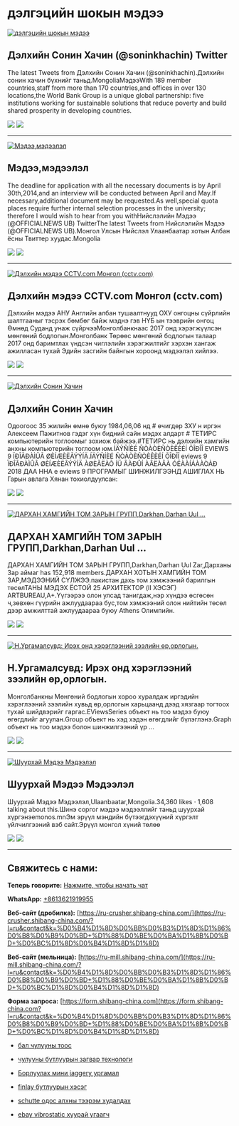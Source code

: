 # дэлгэцийн шокын мэдээ

<a href="https://swt.shibang-china.com/?l=ru&img&k=%D0%B4%D1%8D%D0%BB%D0%B3%D1%8D%D1%86%D0%B8%D0%B9%D0%BD+%D1%88%D0%BE%D0%BA%D1%8B%D0%BD+%D0%BC%D1%8D%D0%B4%D1%8D%D1%8D" target="_blank">![дэлгэцийн шокын мэдээ](http://static.shibang-china.com/all-800x300/936.jpg)</a>

## Дэлхийн Сонин Хачин (@soninkhachin) Twitter
The latest Tweets from Дэлхийн Сонин Хачин (@soninkhachin).Дэлхийн сонин хачин бүхнийг таньд.MongoliaМэдээWith 189 member countries,staff from more than 170 countries,and offices in over 130 locations,the World Bank Group is a unique global partnership: five institutions working for sustainable solutions that reduce poverty and build shared prosperity in developing countries.


<a href="https://whatsapp.shibangsoft.com/WhatsApp.php" target="_blank" title="WhatsApp">![](http://static.shibang-china.com/icon/whatsapp.png)</a> <a href="https://swt.shibang-china.com/?l=ru&icon&k=%D0%B4%D1%8D%D0%BB%D0%B3%D1%8D%D1%86%D0%B8%D0%B9%D0%BD+%D1%88%D0%BE%D0%BA%D1%8B%D0%BD+%D0%BC%D1%8D%D0%B4%D1%8D%D1%8D" target="_blank">![](http://static.shibang-china.com/icon/chat-ru.png)</a>

---

<a href="https://swt.shibang-china.com/?l=ru&img&k=%D0%B4%D1%8D%D0%BB%D0%B3%D1%8D%D1%86%D0%B8%D0%B9%D0%BD+%D1%88%D0%BE%D0%BA%D1%8B%D0%BD+%D0%BC%D1%8D%D0%B4%D1%8D%D1%8D" target="_blank">![Мэдээ,мэдээлэл](http://static.shibang-china.com/all-800x300/1397.jpg)</a>

## Мэдээ,мэдээлэл
The deadline for application with all the necessary documents is by April 30th,2014,and an interview will be conducted between April and May.If necessary,additional document may be requested.As well,special quota places require further internal selection processes in the university; therefore I would wish to hear from you withНийслэлийн Мэдээ (@OFFICIALNEWS UB) TwitterThe latest Tweets from Нийслэлийн Мэдээ (@OFFICIALNEWS UB).Монгол Улсын Нийслэл Улаанбаатар хотын Албан ёсны Твиттер хуудас.Mongolia


<a href="https://whatsapp.shibangsoft.com/WhatsApp.php" target="_blank" title="WhatsApp">![](http://static.shibang-china.com/icon/whatsapp.png)</a> <a href="https://swt.shibang-china.com/?l=ru&icon&k=%D0%B4%D1%8D%D0%BB%D0%B3%D1%8D%D1%86%D0%B8%D0%B9%D0%BD+%D1%88%D0%BE%D0%BA%D1%8B%D0%BD+%D0%BC%D1%8D%D0%B4%D1%8D%D1%8D" target="_blank">![](http://static.shibang-china.com/icon/chat-ru.png)</a>

---

<a href="https://swt.shibang-china.com/?l=ru&img&k=%D0%B4%D1%8D%D0%BB%D0%B3%D1%8D%D1%86%D0%B8%D0%B9%D0%BD+%D1%88%D0%BE%D0%BA%D1%8B%D0%BD+%D0%BC%D1%8D%D0%B4%D1%8D%D1%8D" target="_blank">![Дэлхийн мэдээ CCTV.com Монгол (cctv.com)](http://static.shibang-china.com/all-800x300/984.jpg)</a>

## Дэлхийн мэдээ CCTV.com Монгол (cctv.com)
Дэлхийн мэдээ АНУ Английн албан тушаалтнууд ОХУ онгоцны сүйрлийн шалтгааныг тэсрэх бөмбөг байж мэднэ гэв НҮБ ын тээврийн онгоц Өмнөд Суданд унаж сүйрчээМонголбанкнаас 2017 онд хэрэгжүүлсэн мөнгөний бодлогын.Монголбанк Төрөөс мөнгөний бодлогын талаар 2017 онд баримтлах үндсэн чиглэлийн хэрэгжилтийг хэрхэн хангаж ажилласан тухай Эдийн засгийн байнгын хороонд мэдээлэл хийлээ.


<a href="https://whatsapp.shibangsoft.com/WhatsApp.php" target="_blank" title="WhatsApp">![](http://static.shibang-china.com/icon/whatsapp.png)</a> <a href="https://swt.shibang-china.com/?l=ru&icon&k=%D0%B4%D1%8D%D0%BB%D0%B3%D1%8D%D1%86%D0%B8%D0%B9%D0%BD+%D1%88%D0%BE%D0%BA%D1%8B%D0%BD+%D0%BC%D1%8D%D0%B4%D1%8D%D1%8D" target="_blank">![](http://static.shibang-china.com/icon/chat-ru.png)</a>

---

<a href="https://swt.shibang-china.com/?l=ru&img&k=%D0%B4%D1%8D%D0%BB%D0%B3%D1%8D%D1%86%D0%B8%D0%B9%D0%BD+%D1%88%D0%BE%D0%BA%D1%8B%D0%BD+%D0%BC%D1%8D%D0%B4%D1%8D%D1%8D" target="_blank">![Дэлхийн Сонин Хачин](http://static.shibang-china.com/all-800x300/1067.jpg)</a>

## Дэлхийн Сонин Хачин
Одоогоос 35 жилийн өмнө буюу 1984,06,06 нд # өчигдөр ЗХУ н иргэн Алексеем Пажитнов гэдэг хүн бидний сайн мэдэх алдарт # ТЕТИРС компьютерийн тоглоомыг зохиож байжээ.#ТЕТИРС нь дэлхийн хамгийн анхны компьютерийн тоглоом юм.&#205;&#196;&#221;&#209;&#205;&#200;&#201; &#209;&#210;&#192;&#210;&#200;&#209;&#210;&#200;&#202;&#200;&#201;&#205; &#213;&#206;&#208;&#206;&#206; EVIEWS 9 &#207;&#208;&#206;&#195;&#208;&#192;&#204;&#219;&#195; &#216;&#200;&#205;&#198;&#200;&#203;&#195;&#221;&#221;&#205;&#196;.&#205;&#196;&#221;&#209;&#205;&#200;&#201; &#209;&#210;&#192;&#210;&#200;&#209;&#210;&#200;&#202;&#200;&#201;&#205; &#213;&#206;&#208;&#206;&#206; eviews 9 &#207;&#208;&#206;&#195;&#208;&#192;&#204;&#219;&#195; &#216;&#200;&#205;&#198;&#200;&#203;&#195;&#221;&#221;&#205;&#196; &#192;&#216;&#200;&#195;&#203;&#192;&#213; &#205;&#220; &#195;&#192;&#208;&#219;&#205; &#192;&#194;&#203;&#192;&#195;&#192; &#211;&#203;&#192;&#192;&#205;&#193;&#192;&#192;&#210;&#192;&#208; 2018 ДАА ННА e eviews 9 ПРОГРАМЫГ ШИНЖИЛГЭЭНД АШИГЛАХ НЬ Гарын авлага Хянан тохиолдуулсан:


<a href="https://whatsapp.shibangsoft.com/WhatsApp.php" target="_blank" title="WhatsApp">![](http://static.shibang-china.com/icon/whatsapp.png)</a> <a href="https://swt.shibang-china.com/?l=ru&icon&k=%D0%B4%D1%8D%D0%BB%D0%B3%D1%8D%D1%86%D0%B8%D0%B9%D0%BD+%D1%88%D0%BE%D0%BA%D1%8B%D0%BD+%D0%BC%D1%8D%D0%B4%D1%8D%D1%8D" target="_blank">![](http://static.shibang-china.com/icon/chat-ru.png)</a>

---

<a href="https://swt.shibang-china.com/?l=ru&img&k=%D0%B4%D1%8D%D0%BB%D0%B3%D1%8D%D1%86%D0%B8%D0%B9%D0%BD+%D1%88%D0%BE%D0%BA%D1%8B%D0%BD+%D0%BC%D1%8D%D0%B4%D1%8D%D1%8D" target="_blank">![ДАРХАН ХАМГИЙН ТОМ ЗАРЫН ГРУПП,Darkhan,Darhan Uul …](http://static.shibang-china.com/all-800x300/442.jpg)</a>

## ДАРХАН ХАМГИЙН ТОМ ЗАРЫН ГРУПП,Darkhan,Darhan Uul …
ДАРХАН ХАМГИЙН ТОМ ЗАРЫН ГРУПП,Darkhan,Darhan Uul Zar,Дарханы Зар аймаг has 152,918 members.ДАРХАН ХОТЫН ХАМГИЙН ТОМ ЗАР,МЭДЭЭНИЙ СҮЛЖЭЭ.пакистан дахь том хэмжээний барилгын төсөлТАНЫ МЭДЭХ ЁСТОЙ 25 АРХИТЕКТОР (II ХЭСЭГ) ARTBUREAU,A+.Үүгээрээ олон улсад танигдаж,нэр хүндээ өсгөсөн ч,зөвхөн гүүрийн ажлуудаараа бус,том хэмжээний олон нийтийн төсөл дээр амжилттай ажлуудаараа буюу Athens Олимпийн.


<a href="https://whatsapp.shibangsoft.com/WhatsApp.php" target="_blank" title="WhatsApp">![](http://static.shibang-china.com/icon/whatsapp.png)</a> <a href="https://swt.shibang-china.com/?l=ru&icon&k=%D0%B4%D1%8D%D0%BB%D0%B3%D1%8D%D1%86%D0%B8%D0%B9%D0%BD+%D1%88%D0%BE%D0%BA%D1%8B%D0%BD+%D0%BC%D1%8D%D0%B4%D1%8D%D1%8D" target="_blank">![](http://static.shibang-china.com/icon/chat-ru.png)</a>

---

<a href="https://swt.shibang-china.com/?l=ru&img&k=%D0%B4%D1%8D%D0%BB%D0%B3%D1%8D%D1%86%D0%B8%D0%B9%D0%BD+%D1%88%D0%BE%D0%BA%D1%8B%D0%BD+%D0%BC%D1%8D%D0%B4%D1%8D%D1%8D" target="_blank">![Н.Ургамалсувд: Ирэх онд хэрэглээний зээлийн өр,орлогын.](http://static.shibang-china.com/all-800x300/879.jpg)</a>

## Н.Ургамалсувд: Ирэх онд хэрэглээний зээлийн өр,орлогын.
Монголбанкны Мөнгөний бодлогын хороо хуралдаж иргэдийн хэрэглээний зээлийн хувьд өр,орлогын харьцаанд дээд хязгаар тогтоох тухай шийдвэрийг гаргас.EViewsSeries объект нь тоо мэдээ буюу өгөгдлийг агуулан.Group объект нь хэд хэдэн өгөгдлийг бүлэглэнэ.Graph объект нь тоо мэдээ болон шинжилгээний үр …


<a href="https://whatsapp.shibangsoft.com/WhatsApp.php" target="_blank" title="WhatsApp">![](http://static.shibang-china.com/icon/whatsapp.png)</a> <a href="https://swt.shibang-china.com/?l=ru&icon&k=%D0%B4%D1%8D%D0%BB%D0%B3%D1%8D%D1%86%D0%B8%D0%B9%D0%BD+%D1%88%D0%BE%D0%BA%D1%8B%D0%BD+%D0%BC%D1%8D%D0%B4%D1%8D%D1%8D" target="_blank">![](http://static.shibang-china.com/icon/chat-ru.png)</a>

---

<a href="https://swt.shibang-china.com/?l=ru&img&k=%D0%B4%D1%8D%D0%BB%D0%B3%D1%8D%D1%86%D0%B8%D0%B9%D0%BD+%D1%88%D0%BE%D0%BA%D1%8B%D0%BD+%D0%BC%D1%8D%D0%B4%D1%8D%D1%8D" target="_blank">![Шуурхай Мэдээ Мэдээлэл](http://static.shibang-china.com/all-800x300/1059.jpg)</a>

## Шуурхай Мэдээ Мэдээлэл
Шуурхай Мэдээ Мэдээлэл,Ulaanbaatar,Mongolia.34,360 likes &#183; 1,608 talking about this.Шинэ соргог мэдээ мэдээллийг таньд шуурхай хүргэнэemonos.mnЭм эрүүл мэндийн бүтээгдэхүүний хүргэлт үйлчилгээний вэб сайт.Эрүүл монгол хүний төлөө


<a href="https://whatsapp.shibangsoft.com/WhatsApp.php" target="_blank" title="WhatsApp">![](http://static.shibang-china.com/icon/whatsapp.png)</a> <a href="https://swt.shibang-china.com/?l=ru&icon&k=%D0%B4%D1%8D%D0%BB%D0%B3%D1%8D%D1%86%D0%B8%D0%B9%D0%BD+%D1%88%D0%BE%D0%BA%D1%8B%D0%BD+%D0%BC%D1%8D%D0%B4%D1%8D%D1%8D" target="_blank">![](http://static.shibang-china.com/icon/chat-ru.png)</a>

---
## Свяжитесь с нами:

**Теперь говорите:** [Нажмите, чтобы начать чат](https://swt.shibang-china.com?l=ru&contact&k=%D0%B4%D1%8D%D0%BB%D0%B3%D1%8D%D1%86%D0%B8%D0%B9%D0%BD+%D1%88%D0%BE%D0%BA%D1%8B%D0%BD+%D0%BC%D1%8D%D0%B4%D1%8D%D1%8D)

**WhatsApp:**  [+8613621919955](https://whatsapp.shibangsoft.com/WhatsApp.php)

**Веб-сайт (дробилка):** [https://ru-crusher.shibang-china.com/](https://ru-crusher.shibang-china.com/?l=ru&contact&k=%D0%B4%D1%8D%D0%BB%D0%B3%D1%8D%D1%86%D0%B8%D0%B9%D0%BD+%D1%88%D0%BE%D0%BA%D1%8B%D0%BD+%D0%BC%D1%8D%D0%B4%D1%8D%D1%8D)

**Веб-сайт (мельница):** [https://ru-mill.shibang-china.com/](https://ru-mill.shibang-china.com/?l=ru&contact&k=%D0%B4%D1%8D%D0%BB%D0%B3%D1%8D%D1%86%D0%B8%D0%B9%D0%BD+%D1%88%D0%BE%D0%BA%D1%8B%D0%BD+%D0%BC%D1%8D%D0%B4%D1%8D%D1%8D)

**Форма запроса:** [https://form.shibang-china.com](https://form.shibang-china.com?l=ru&contact&k=%D0%B4%D1%8D%D0%BB%D0%B3%D1%8D%D1%86%D0%B8%D0%B9%D0%BD+%D1%88%D0%BE%D0%BA%D1%8B%D0%BD+%D0%BC%D1%8D%D0%B4%D1%8D%D1%8D)

* [бал чулууны тоос](../128/%D0%B1%D0%B0%D0%BB%20%D1%87%D1%83%D0%BB%D1%83%D1%83%D0%BD%D1%8B%20%D1%82%D0%BE%D0%BE%D1%81.md)

* [чулууны бутлуурын загвар технологи](../129/%D1%87%D1%83%D0%BB%D1%83%D1%83%D0%BD%D1%8B%20%D0%B1%D1%83%D1%82%D0%BB%D1%83%D1%83%D1%80%D1%8B%D0%BD%20%D0%B7%D0%B0%D0%B3%D0%B2%D0%B0%D1%80%20%D1%82%D0%B5%D1%85%D0%BD%D0%BE%D0%BB%D0%BE%D0%B3%D0%B8.md)

* [Борлуулах мини jaggery ургамал](../127/%D0%91%D0%BE%D1%80%D0%BB%D1%83%D1%83%D0%BB%D0%B0%D1%85%20%D0%BC%D0%B8%D0%BD%D0%B8%20jaggery%20%D1%83%D1%80%D0%B3%D0%B0%D0%BC%D0%B0%D0%BB.md)

* [finlay бутлуурын хэсэг](../129/finlay%20%D0%B1%D1%83%D1%82%D0%BB%D1%83%D1%83%D1%80%D1%8B%D0%BD%20%D1%85%D1%8D%D1%81%D1%8D%D0%B3.md)

* [schutte одос алхны тээрэм худалдах](../127/schutte%20%D0%BE%D0%B4%D0%BE%D1%81%20%D0%B0%D0%BB%D1%85%D0%BD%D1%8B%20%D1%82%D1%8D%D1%8D%D1%80%D1%8D%D0%BC%20%D1%85%D1%83%D0%B4%D0%B0%D0%BB%D0%B4%D0%B0%D1%85.md)

* [ebay vibrostatic хуурай угаагч](../128/ebay%20vibrostatic%20%D1%85%D1%83%D1%83%D1%80%D0%B0%D0%B9%20%D1%83%D0%B3%D0%B0%D0%B0%D0%B3%D1%87.md)